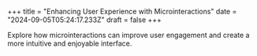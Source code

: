 +++
title = "Enhancing User Experience with Microinteractions"
date = "2024-09-05T05:24:17.233Z"
draft = false
+++

Explore how microinteractions can improve user engagement and create a more intuitive and enjoyable interface.
        